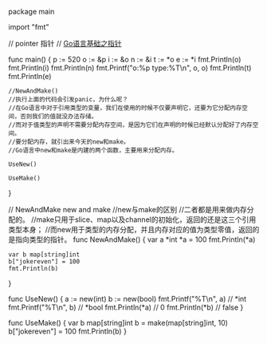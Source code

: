 package main

import "fmt"

// pointer 指针
// [Go语言基础之指针](https://www.liwenzhou.com/posts/Go/07_pointer/)

func main() {
	p := 520
	o := &p
	i := &o
	n := &i
	t := *o
	e := *i
	fmt.Println(o)
	fmt.Println(i)
	fmt.Println(n)
	fmt.Printf("o:%p type:%T\n", o, o)
	fmt.Println(t)
	fmt.Println(e)

	//NewAndMake()
	//执行上面的代码会引发panic，为什么呢？
	//在Go语言中对于引用类型的变量，我们在使用的时候不仅要声明它，还要为它分配内存空间，否则我们的值就没办法存储。
	//而对于值类型的声明不需要分配内存空间，是因为它们在声明的时候已经默认分配好了内存空间。
	//要分配内存，就引出来今天的new和make。
	//Go语言中new和make是内建的两个函数，主要用来分配内存。

	UseNew()

	UseMake()
}

// NewAndMake new and make
//new与make的区别
//二者都是用来做内存分配的。
//make只用于slice、map以及channel的初始化，返回的还是这三个引用类型本身；
//而new用于类型的内存分配，并且内存对应的值为类型零值，返回的是指向类型的指针。
func NewAndMake() {
	var a *int
	*a = 100
	fmt.Println(*a)

	var b map[string]int
	b["jokereven"] = 100
	fmt.Println(b)
}

func UseNew() {
	a := new(int)
	b := new(bool)
	fmt.Printf("%T\n", a) // *int
	fmt.Printf("%T\n", b) // *bool
	fmt.Println(*a)       // 0
	fmt.Println(*b)       // false
}

func UseMake() {
	var b map[string]int
	b = make(map[string]int, 10)
	b["jokereven"] = 100
	fmt.Println(b)
}
